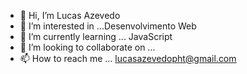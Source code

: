 - 👋 Hi, I’m Lucas Azevedo
- 👀 I’m interested in ...Desenvolvimento Web
- 🌱 I’m currently learning ... JavaScript
- 💞️ I’m looking to collaborate on ...
- 📫 How to reach me ... lucasazevedopht@gmail.com

<!---
Azevas1/Azevas1 is a ✨ special ✨ repository because its `README.md` (this file) appears on your GitHub profile.
You can click the Preview link to take a look at your changes.
--->
